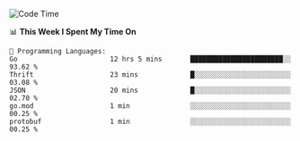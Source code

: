 <!--START_SECTION:waka-->
![Code Time](http://img.shields.io/badge/Code%20Time-399%20hrs%2010%20mins-blue)

📊 **This Week I Spent My Time On** 

```text
💬 Programming Languages: 
Go                       12 hrs 5 mins       ███████████████████████░░   93.62 % 
Thrift                   23 mins             █░░░░░░░░░░░░░░░░░░░░░░░░   03.08 % 
JSON                     20 mins             █░░░░░░░░░░░░░░░░░░░░░░░░   02.70 % 
go.mod                   1 min               ░░░░░░░░░░░░░░░░░░░░░░░░░   00.25 % 
protobuf                 1 min               ░░░░░░░░░░░░░░░░░░░░░░░░░   00.25 % 
```


<!--END_SECTION:waka-->